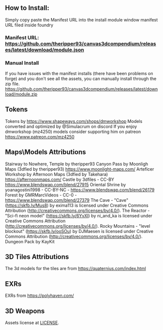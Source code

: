 ## How to Install:

Simply copy paste the Manifest URL into the install module window manifest URL filed inside foundry

### Manifest URL: https://github.com/theripper93/canvas3dcompendium/releases/latest/download/module.json

### Manual Install

If you have issues with the manifest installs (there have been problems on forge) and you don't see all the assets, you can manually install through the zip file. https://github.com/theripper93/canvas3dcompendium/releases/latest/download/module.zip

## Tokens

Tokens by https://www.shapeways.com/shops/dmworkshop
Models converted and optimized by @Simulacrum on discord
If you enjoy dmworkshop (mz4250) models consider supporting him on patreon https://www.patreon.com/mz4250

## Maps\Models Attributions

Stairway to Nowhere, Temple by theripper93
Canyon Pass by Moonligh Maps (3dfied by theripper93) https://www.moonlight-maps.com/
Arteficer Workshop by Afternoon Maps (3dfied by Takehara) https://afternoonmaps.com/
Castle by 3dfiles - CC-BY https://www.blendswap.com/blend/27915
Oriental Shrine by yoanagostini1998 - CC-BY-NC - https://www.blendswap.com/blend/26179
Forest by GMRMarcVideos - CC-0 - https://www.blendswap.com/blend/27379
The Cave - "Cave" (https://skfb.ly/Mus8) by exima113 is licensed under Creative Commons Attribution (http://creativecommons.org/licenses/by/4.0/).
The Reactor - "Sci-fi neon model" (https://skfb.ly/6YvXI) by ni_and_ka is licensed under Creative Commons Attribution (http://creativecommons.org/licenses/by/4.0/).
Rocky Mountains - "level blockout" (https://skfb.ly/ooSOu) by DJMaesen is licensed under Creative Commons Attribution (http://creativecommons.org/licenses/by/4.0/).
Dungeon Pack by KayKit

## 3D Tiles Attributions

The 3d models for the tiles are from https://quaternius.com/index.html

## EXRs

EXRs from https://polyhaven.com/

## 3D Weapons
Assets license at [LICENSE](LICENSE_ASSETS.md).

